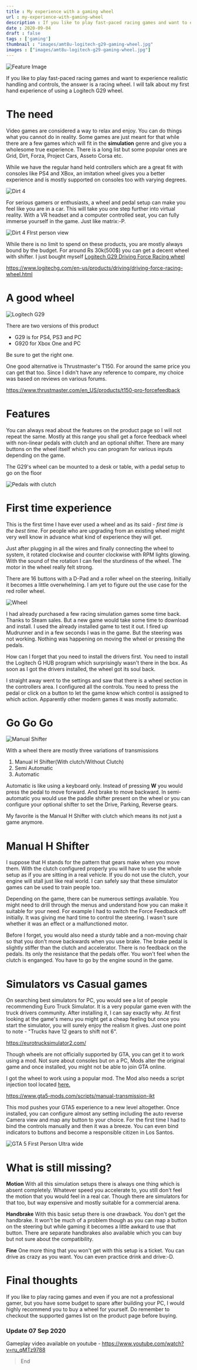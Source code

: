 ```yaml
---
title : My experience with a gaming wheel
url : my-experience-with-gaming-wheel
description : If you like to play fast-paced racing games and want to experience realistic handling and controls, the answer is a racing wheel. I will talk about my first hand experience of using a Logitech G29 wheel.
date : 2020-09-04
draft : false
tags : ['gaming']
thumbnail : "images/amt8u-logitech-g29-gaming-wheel.jpg"
images : ["images/amt8u-logitech-g29-gaming-wheel.jpg"]
---
```


![Feature Image](images/amt8u-logitech-g29-gaming-wheel.jpg)

If you like to play fast-paced racing games and want to experience realistic handling and controls, the answer is a racing wheel. I will talk about my first hand experience of using a Logitech G29 wheel.

# The need

Video games are considered a way to relax and enjoy. You can do things what you cannot do in reality. Some games are just meant for that while there are a few games which will fit in the **simulation** genre and give you a wholesome true experience. There is a long list but some popular ones are Grid, Dirt, Forza, Project Cars, Asseto Corsa etc.

While we have the regular hand held controllers which are a great fit with consoles like PS4 and XBox, an imitation wheel gives you a better experience and is mostly supported on consoles too with varying degrees.

![Dirt 4](images/20200904181536_1.jpg)

For serious gamers or enthusiasts, a wheel and pedal setup can make you feel like you are in a car. This will take you one step further into virtual reality. With a VR headset and a computer controlled seat, you can fully immerse yourself in the game. Just like matrix:-P.

![Dirt 4 FIrst person view](images/20200904181642_1.jpg)

While there is no limit to spend on these products, you are mostly always bound by the budget. For around Rs 30k(500$) you can get a decent wheel with shifter. I just bought myself [Logitech G29 Driving Force Racing wheel](https://www.logitechg.com/en-us/products/driving/driving-force-racing-wheel.html)

https://www.logitechg.com/en-us/products/driving/driving-force-racing-wheel.html

# A good wheel

![Logitech G29](images/IMG_20200903_235231.jpg)

There are two versions of this product
* G29 is for PS4, PS3 and PC
* G920 for Xbox One and PC

Be sure to get the right one.

One good alternative is Thrustmaster's T150. For around the same price you can get that too. Since I didn't have any reference to compare, my choice was based on reviews on various forums.

https://www.thrustmaster.com/en_US/products/t150-pro-forcefeedback

# Features

You can always read about the features on the product page so I will not repeat the same. Mostly at this range you shall get a force feedback wheel with non-linear pedals with clutch and an optional shifter. There are many buttons on the wheel itself which you can program for various inputs depending on the game.

The G29's wheel can be mounted to a desk or table, with a pedal setup to go on the floor

![Pedals with clutch](images/Pedals.png)

# First time experience

This is the first time I have ever used a wheel and as its said - *first time is the best time*. For people who are upgrading from an existing wheel might very well know in advance what kind of experience they will get.

Just after plugging in all the wires and finally connecting the wheel to system, it rotated clockwise and counter clockwise with RPM lights glowing. With the sound of the rotation I can feel the sturdiness of the wheel. The motor in the wheel really felt strong.

There are 16 buttons with a D-Pad and a roller wheel on the steering. Initially it becomes a little overwhelming. I am yet to figure out the use case for the red roller wheel.

![Wheel](images/Steering.png)

I had already purchased a few racing simulation games some time back. Thanks to Steam sales. But a new game would take some time to download and install. I used the already installed game to test it out. I fired up Mudrunner and in a few seconds I was in the game. But the steering was not working. Nothing was happening on moving the wheel or pressing the pedals. 

How can I forget that you need to install the drivers first. You need to install the Logitech G HUB program which surprisingly wasn't there in the box. As soon as I got the drivers installed, the wheel got its soul back.

I straight away went to the settings and saw that there is a wheel section in the controllers area. I configured all the controls. You need to press the pedal or click on a button to let the game know which control is assigned to which action. Apparently other modern games it was mostly automatic.

# Go Go Go

![Manual Shifter](images/IMG_20200903_234704.jpg)

With a wheel there are mostly three variations of transmissions
1. Manual H Shifter(With clutch/Without Clutch)
2. Semi Automatic
3. Automatic


Automatic is like using a keyboard only. Instead of pressing **W** you would press the pedal to move forward. And brake to move backward. In semi-automatic you would use the paddle shifter present on the wheel or you can configure your optional shifter to set the Drive, Parking, Reverse gears.

My favorite is the Manual H Shifter with clutch which means its not just a game anymore.

# Manual H Shifter

I suppose that H stands for the pattern that gears make when you move them. With the clutch configured properly you will have to use the whole setup as if you are sitting in a real vehicle. If you do not use the clutch, your engine will stall just like real world. I can safely say that these simulator games can be used to train people too.

Depending on the game, there can be numerous settings available. You might need to drill through the menus and understand how you can make it suitable for your need. For example I had to switch the Force Feedback off initially. It was giving me hard time to control the steering. I wasn't sure whether it was an effect or a malfunctioned motor.

Before I forget, you would also need a sturdy table and a non-moving chair so that you don't move backwards when you use brake. The brake pedal is slightly stiffer than the clutch and accelerator. There is no feedback on the pedals. Its only the resistance that the pedals offer. You won't feel when the clutch is enganged. You have to go by the engine sound in the game.

# Simulators vs Casual games

On searching best simulators for PC, you would see a lot of people recommending Euro Truck Simulator. It is a very popular game even with the truck drivers community. After installing it, I can say exactly why. At first looking at the game's menu you might get a cheap feeling but once you start the simulator, you will surely enjoy the realism it gives. Just one point to note - "Trucks have 12 gears to shift not 6".

https://eurotrucksimulator2.com/

Though wheels are not officially supported by GTA, you can get it to work using a mod. Not sure about consoles but on a PC, Mods alter the original game and once installed, you might not be able to join GTA online.

I got the wheel to work using a popular mod. The Mod also needs a script injection tool located [here.](http://www.dev-c.com/gtav/scripthookv/)

https://www.gta5-mods.com/scripts/manual-transmission-ikt

This mod pushes your GTA5 experience to a new level altogether. Once installed, you can configure almost any setting including the auto reverse Camera view and map any button to your choice. For the first time I had to bind the controls manually and then it was a breeze. You can even bind indicators to buttons and become a responsible citizen in Los Santos.

![GTA 5 First Person Ultra wide](images/20200904183302_1.jpg)

# What is still missing?

**Motion**
With all this simulation setups there is always one thing which is absent completely.
Whatever speed you accelerate to, you still don't feel the motion that you would feel in a real car. Though there are simulators for that too, but way expensive and mostly suitable for a commercial arena. 

**Handbrake**
With this basic setup there is one drawback. You don't get the handbrake. It won't be much of a problem though as you can map a button on the steering but while gaming it becomes a little awkard to use that button. There are separate handbrakes also available which you can buy but not sure about the compatibility.

**Fine**
One more thing that you won't get with this setup is a ticket. You can drive as crazy as you want. You can even practice drink and drive:-D. 

# Final thoughts

If you like to play racing games and even if you are not a professional gamer, but you have some budget to spare after building your PC, I would highly recommend you to buy a wheel for yourself. Do remember to checkout the supported games list on the product page before buying. 

### Update 07 Sep 2020

Gameplay video available on youtube - https://www.youtube.com/watch?v=ru_qMTz9788

> End








